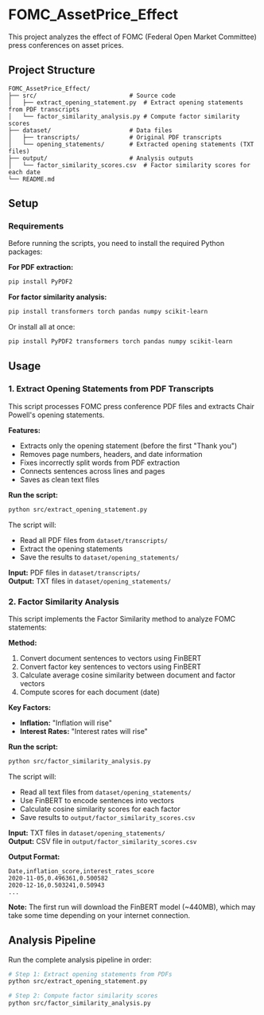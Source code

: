 # FOMC_AssetPrice_Effect

This project analyzes the effect of FOMC (Federal Open Market Committee) press conferences on asset prices.

## Project Structure

```
FOMC_AssetPrice_Effect/
├── src/                          # Source code
│   ├── extract_opening_statement.py  # Extract opening statements from PDF transcripts
│   └── factor_similarity_analysis.py # Compute factor similarity scores
├── dataset/                      # Data files
│   ├── transcripts/              # Original PDF transcripts
│   └── opening_statements/       # Extracted opening statements (TXT files)
├── output/                       # Analysis outputs
│   └── factor_similarity_scores.csv  # Factor similarity scores for each date
└── README.md
```

## Setup

### Requirements

Before running the scripts, you need to install the required Python packages:

**For PDF extraction:**
```bash
pip install PyPDF2
```

**For factor similarity analysis:**
```bash
pip install transformers torch pandas numpy scikit-learn
```

Or install all at once:
```bash
pip install PyPDF2 transformers torch pandas numpy scikit-learn
```

## Usage

### 1. Extract Opening Statements from PDF Transcripts

This script processes FOMC press conference PDF files and extracts Chair Powell's opening statements.

**Features:**
- Extracts only the opening statement (before the first "Thank you")
- Removes page numbers, headers, and date information
- Fixes incorrectly split words from PDF extraction
- Connects sentences across lines and pages
- Saves as clean text files

**Run the script:**

```bash
python src/extract_opening_statement.py
```

The script will:
- Read all PDF files from `dataset/transcripts/`
- Extract the opening statements
- Save the results to `dataset/opening_statements/`

**Input:** PDF files in `dataset/transcripts/`  
**Output:** TXT files in `dataset/opening_statements/`

### 2. Factor Similarity Analysis

This script implements the Factor Similarity method to analyze FOMC statements:

**Method:**
1. Convert document sentences to vectors using FinBERT
2. Convert factor key sentences to vectors using FinBERT
3. Calculate average cosine similarity between document and factor vectors
4. Compute scores for each document (date)

**Key Factors:**
- **Inflation:** "Inflation will rise"
- **Interest Rates:** "Interest rates will rise"

**Run the script:**

```bash
python src/factor_similarity_analysis.py
```

The script will:
- Read all text files from `dataset/opening_statements/`
- Use FinBERT to encode sentences into vectors
- Calculate cosine similarity scores for each factor
- Save results to `output/factor_similarity_scores.csv`

**Input:** TXT files in `dataset/opening_statements/`  
**Output:** CSV file in `output/factor_similarity_scores.csv`

**Output Format:**
```
Date,inflation_score,interest_rates_score
2020-11-05,0.496361,0.500582
2020-12-16,0.503241,0.50943
...
```

**Note:** The first run will download the FinBERT model (~440MB), which may take some time depending on your internet connection.

## Analysis Pipeline

Run the complete analysis pipeline in order:

```bash
# Step 1: Extract opening statements from PDFs
python src/extract_opening_statement.py

# Step 2: Compute factor similarity scores
python src/factor_similarity_analysis.py
```
